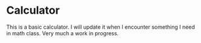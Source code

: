 # Calculator
This is a basic calculator. I will update it when I encounter something I need in math class.
Very much a work in progress.
